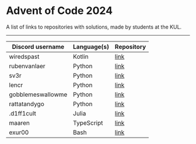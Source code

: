 # Advent of Code 2024

A list of links to repositories with solutions, made by students at the KUL.

---

| Discord username     | Language(s)                 | Repository                                             |
|----------------------|-----------------------------|--------------------------------------------------------|
| wiredspast           | Kotlin                      | [link](https://github.com/JonasssC/AoC-2024)           |
| rubenvanlaer         | Python                      | [link](https://github.com/ruben-vl/aoc)                |
| sv3r                 | Python                      | [link](https://github.com/Sv3r/aoc-2024)               |
| lencr                | Python                      | [link](https://github.com/LC-Grrr/aoc-2024)            |
| gobblemeswallowme    | Python                      | [link](https://github.com/iEndrath/AOC-2024)           |
| rattatandygo         | Python                      | [link](https://github.com/RattatAndyGo/aoc-2024)       |
| .d1ff1cult           | Julia                       | [link](https://github.com/d1ff1cult0/aoc-2024)         |
| maaren               | TypeScript                  | [link](https://github.com/mhkdepauw/aoc_2024)          |
| exur00               | Bash                        | [link](https://github.com/exur00/aoc2024)              |

